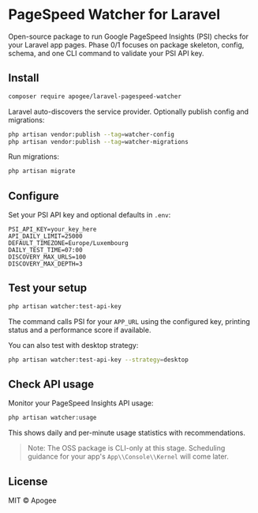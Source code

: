 # PageSpeed Watcher for Laravel

Open-source package to run Google PageSpeed Insights (PSI) checks for your Laravel app pages. Phase 0/1 focuses on package skeleton, config, schema, and one CLI command to validate your PSI API key.

## Install

```bash
composer require apogee/laravel-pagespeed-watcher
```

Laravel auto-discovers the service provider. Optionally publish config and migrations:

```bash
php artisan vendor:publish --tag=watcher-config
php artisan vendor:publish --tag=watcher-migrations
```

Run migrations:

```bash
php artisan migrate
```

## Configure

Set your PSI API key and optional defaults in `.env`:

```env
PSI_API_KEY=your_key_here
API_DAILY_LIMIT=25000
DEFAULT_TIMEZONE=Europe/Luxembourg
DAILY_TEST_TIME=07:00
DISCOVERY_MAX_URLS=100
DISCOVERY_MAX_DEPTH=3
```

## Test your setup

```bash
php artisan watcher:test-api-key
```

The command calls PSI for your `APP_URL` using the configured key, printing status and a performance score if available.

You can also test with desktop strategy:

```bash
php artisan watcher:test-api-key --strategy=desktop
```

## Check API usage

Monitor your PageSpeed Insights API usage:

```bash
php artisan watcher:usage
```

This shows daily and per-minute usage statistics with recommendations.

> Note: The OSS package is CLI-only at this stage. Scheduling guidance for your app's `App\\Console\\Kernel` will come later.

## License

MIT © Apogee
